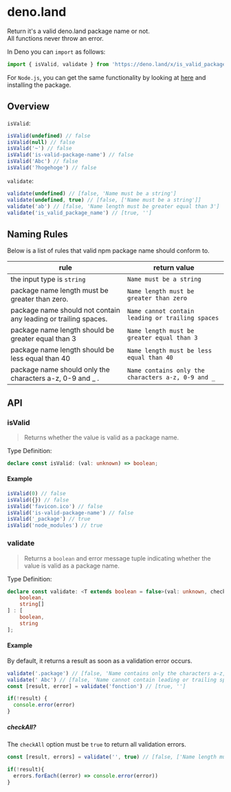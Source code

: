 # deno.land

Return it's a valid deno.land package name or not.  
All functions never throw an error.

In Deno you can `import` as follows:

```ts
import { isValid, validate } from 'https://deno.land/x/is_valid_package_name/deno_land/mod.ts'
```

For `Node.js`, you can get the same functionality by looking at [here](../README.md) and installing the package.

## Overview

`isValid`:

```ts
isValid(undefined) // false
isValid(null) // false
isValid('~') // false
isValid('is-valid-package-name') // false
isValid('Abc') // false
isValid('?hogehoge') // false
```

`validate`:

```ts
validate(undefined) // [false, 'Name must be a string']
validate(undefined, true) // [false, ['Name must be a string']]
validate('ab') // [false, 'Name length must be greater equal than 3']
validate('is_valid_package_name') // [true, '']
```

## Naming Rules

Below is a list of rules that valid npm package name should conform to.

| rule | return value |
| --|--|
| the input type is `string` | `Name must be a string` |
| package name length must be greater than zero. | `Name length must be greater than zero` |
| package name should not contain any leading or trailing spaces. | `Name cannot contain leading or trailing spaces` |
| package name length should be greater equal than 3 | `Name length must be greater equal than 3`|
| package name length should be less equal than 40 | `Name length must be less equal than 40` |
| package name should only the characters a-z, 0-9 and _ . | `Name contains only the characters a-z, 0-9 and _` |

## API

### isValid

> Returns whether the value is valid as a package name.

Type Definition:

```ts
declare const isValid: (val: unknown) => boolean;
```

#### Example

```ts
isValid(0) // false
isValid({}) // false
isValid('favicon.ico') // false
isValid('is-valid-package-name') // false
isValid('_package') // true
isValid('node_modules') // true
```

### validate

> Returns a `boolean` and error message tuple indicating whether the value is valid as a package name.

Type Definition:

```ts
declare const validate: <T extends boolean = false>(val: unknown, checkAll?: T | undefined) => T extends true ? [
    boolean,
    string[]
] : [
    boolean,
    string
];
```

#### Example

By default, it returns a result as soon as a validation error occurs.

```ts
validate('.package') // [false, 'Name contains only the characters a-z, 0-9 and _']
validate(' Abc') // [false, 'Name cannot contain leading or trailing spaces']
const [result, error] = validate('fonction') // [true, '']

if(!result) {
  console.error(error)
}
```

##### checkAll?

The `checkAll` option must be `true` to return all validation errors.

```ts
const [result, errors] = validate('', true) // [false, ['Name length must be greater than zero, 'Name length must be greater equal than 3', 'Name contains only the characters a-z, 0-9 and _']]

if(!result){
  errors.forEach((error) => console.error(error))
}
```
